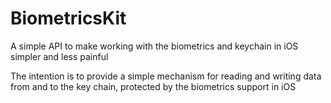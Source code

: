 # BiometricsKit

A simple API to make working with the biometrics and keychain in iOS simpler and less painful

The intention is to provide a simple mechanism for reading and writing data from and to the key chain, protected by the biometrics support in iOS


